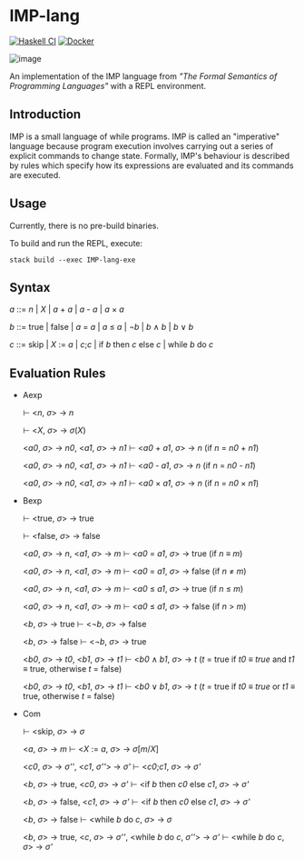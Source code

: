 # IMP-lang

[![Haskell CI](https://github.com/AustinZhu/IMP-lang/actions/workflows/haskell.yml/badge.svg)](https://github.com/AustinZhu/IMP-lang/actions/workflows/haskell.yml)
[![Docker](https://github.com/AustinZhu/IMP-lang/actions/workflows/docker.yml/badge.svg)](https://github.com/AustinZhu/IMP-lang/actions/workflows/docker.yml)

![image](https://user-images.githubusercontent.com/42071208/140778328-befad51a-f9c2-44ab-b334-64ffd8bfac4a.png)

An implementation of the IMP language from *"The Formal Semantics of Programming Languages"* with a REPL environment.

## Introduction

IMP is a small language of while programs.
IMP is called an "imperative" language because program execution involves carrying out a series of explicit commands to change state.
Formally, IMP's behaviour is described by rules which specify how its expressions are evaluated and its commands are executed.

## Usage

Currently, there is no pre-build binaries.

To build and run the REPL, execute:

`stack build --exec IMP-lang-exe`

## Syntax

*a* ::= *n*
    | *X*
    | *a* + *a*
    | *a* - *a*
    | *a* × *a*
  
*b* ::= true
    | false
    | *a* = *a*
    | *a* ≤ *a*
    | ¬*b*
    | *b* ∧ *b*
    | *b* ∨ *b*


*c* ::= skip
    | *X* := *a*
    | *c*;*c*
    | if *b* then *c* else *c*
    | while *b* do *c*

## Evaluation Rules

- Aexp

  ⊢ <*n*, *σ*> → *n*
  
  ⊢ <*X*, *σ*> → *σ*(*X*)

  <*a0*, *σ*> → *n0*, <*a1*, *σ*> → *n1* ⊢ <*a0* + *a1*, *σ*> → *n* (if *n* = *n0* + *n1*)

  <*a0*, *σ*> → *n0*, <*a1*, *σ*> → *n1* ⊢ <*a0* - *a1*, *σ*> → *n* (if *n* = *n0* - *n1*)

  <*a0*, *σ*> → *n0*, <*a1*, *σ*> → *n1* ⊢ <*a0* × *a1*, *σ*> → *n* (if *n* = *n0* × *n1*)

- Bexp

  ⊢ <true, *σ*> → true
  
  ⊢ <false, *σ*> → false
  
  <*a0*, *σ*> → *n*, <*a1*, *σ*> → *m* ⊢ <*a0* = *a1*, *σ*> → true (if *n* ≡ *m*)
  
  <*a0*, *σ*> → *n*, <*a1*, *σ*> → *m* ⊢ <*a0* = *a1*, *σ*> → false (if *n* ≠ *m*)
  
  <*a0*, *σ*> → *n*, <*a1*, *σ*> → *m* ⊢ <*a0* ≤ *a1*, *σ*> → true (if *n* ≤ *m*)
  
  <*a0*, *σ*> → *n*, <*a1*, *σ*> → *m* ⊢ <*a0* ≤ *a1*, *σ*> → false (if *n* > *m*)
  
  <*b*, *σ*> → true ⊢ <¬*b*, *σ*> → false
  
  <*b*, *σ*> → false ⊢ <¬*b*, *σ*> → true
  
  <*b0*, *σ*> → *t0*, <*b1*, *σ*> → *t1* ⊢ <*b0* ∧ *b1*, *σ*> → *t* (*t* = true if *t0* ≡ *true* and *t1* ≡ true, otherwise *t* = false)
  
  <*b0*, *σ*> → *t0*, <*b1*, *σ*> → *t1* ⊢ <*b0* ∨ *b1*, *σ*> → *t* (*t* = true if *t0* ≡ *true* or *t1* ≡ true, otherwise *t* = false)
  
- Com
  
  ⊢ <skip, *σ*> → *σ*
  
  <*a*, *σ*> → *m* ⊢ <*X* := *a*, *σ*> → *σ*\[*m*/*X*\]
  
  <*c0*, *σ*> → *σ''*, <*c1*, *σ''*> → *σ'* ⊢ <*c0*;*c1*, *σ*> → *σ'*
  
  <*b*, *σ*> → true, <*c0*, *σ*> → *σ'* ⊢ <if *b* then *c0* else *c1*, *σ*> → *σ'*
  
  <*b*, *σ*> → false, <*c1*, *σ*> → *σ'* ⊢ <if *b* then *c0* else *c1*, *σ*> → *σ'*
  
  <*b*, *σ*> → false ⊢ <while *b* do *c*, *σ*> → *σ*
  
  <*b*, *σ*> → true, <*c*, *σ*> → *σ''*, <while *b* do *c*, *σ''*> → *σ'* ⊢ <while *b* do *c*, *σ*> → *σ'*
